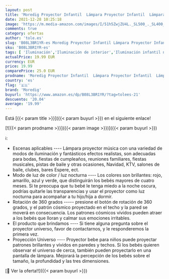 ```yaml
---
layout: post
title: 'Moredig Proyector Infantil  Lámpara Proyector Infantil  Lámpara Proyector Infantil Luz Colorida LED  Rotación de 360 °  para Cumpleaños  Navidad  Boda  Decoración de Habitaciones'
date: 2021-12-28 10:25:18
image: 'https://m.media-amazon.com/images/I/51h5ZwjZU4L._SL500_._SL400_.jpg'
comments: true
category: ofertas
author: 'tole.es'
slug: 'B08L3BR1YR-es Moredig Proyector Infantil Lámpara Proyector Infantil...'
sku: 'B08L3BR1YR-es'
tags: [ 'Iluminación','Iluminación de interior','Iluminación infantil nocturna','Lámparas e iluminación infantil','moredig','navidad', ]
actualPrice: 19.99 EUR
currency: EUR
price: 19.99
comparePrice: 25.0 EUR
prodname: 'Moredig Proyector Infantil  Lámpara Proyector Infantil  Lámpara Proyector Infantil Luz Colorida LED  Rotación de 360 °  para Cumpleaños  Navidad  Boda  Decoración de Habitaciones'
country: 'es'
flag: '🇪🇸'
brand: 'Moredig'
buyurl: 'https://www.amazon.es/dp/B08L3BR1YR/?tag=tolees-21'
descuento: '20.04'
average: '19.99'
---
```


Está [{{< param title >}}]({{< param buyurl >}}) en el siguiente enlace!

[![{{< param prodname >}}]({{< param image >}})]({{< param buyurl >}})

ℹ️:

- Escenas aplicables ---- Lámpara proyector música con una variedad de modos de iluminación y fantásticos efectos realistas, son adecuadas para bodas, fiestas de cumpleaños, reuniones familiares, fiestas musicales, pistas de baile y otras ocasiones, Navidad, KTV, salones de baile, clubes, bares Espere, ect.
- Modo de luz de color / luz nocturna ---- Los colores son brillantes: rojo, amarillo, azul y verde, que distinguirán los bebés mayores de cuatro meses. Si te preocupa que tu bebé le tenga miedo a la noche oscura, podrías quitarle las transparencias y usar el proyector como luz nocturna para acompañar a tu hijo/hija a dormir.
- Rotación de 360 ​​grados ----- presione el botón de rotación de 360 ​​grados, y el patrón cósmico proyectado en el techo y la pared se moverá en consecuencia. Los patrones cósmicos vívidos pueden atraer a los bebés que lloran y calmar sus emociones irritables.
- El producto que brindamos ---- Si tiene alguna pregunta sobre el proyector universo, favor de contactarnos, y le responderemos la primera vez.
- Proyección Universo ---- Proyector bebe para niños puede proyectar patrones brillantes y vívidos en paredes y techos. Si los bebés quieren observar el universo de cerca, también pueden proyectarlo en una pantalla de lámpara. Mejorará la percepción de los bebés sobre el tamaño, la profundidad y las tres dimensiones.

[🛒 Ver la oferta!!]({{< param buyurl >}})
